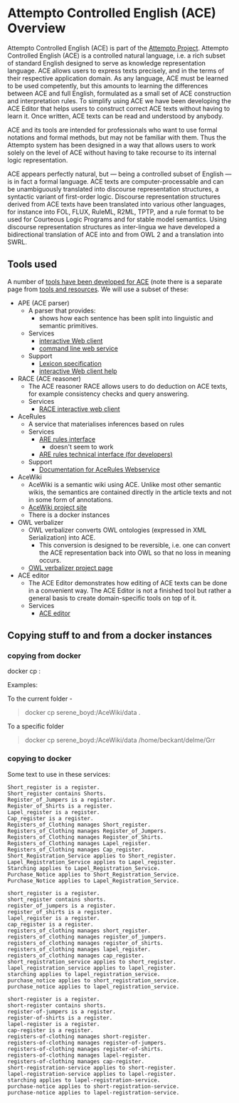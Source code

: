 # Attempto Controlled English (ACE) Overview

Attempto Controlled English (ACE) is part of the [Attempto Project](http://attempto.ifi.uzh.ch/site/). Attempto Controlled English (ACE) is a controlled natural language, i.e. a rich subset of standard English designed to serve as knowledge representation language. ACE allows users to express texts precisely, and in the terms of their respective application domain. As any language, ACE must be learned to be used competently, but this amounts to learning the differences between ACE and full English, formulated as a small set of ACE construction and interpretation rules. To simplify using ACE we have been developing the ACE Editor that helps users to construct correct ACE texts without having to learn it. Once written, ACE texts can be read and understood by anybody.

ACE and its tools are intended for professionals who want to use formal notations and formal methods, but may not be familiar with them. Thus the Attempto system has been designed in a way that allows users to work solely on the level of ACE without having to take recourse to its internal logic representation.

ACE appears perfectly natural, but — being a controlled subset of English — is in fact a formal language. ACE texts are computer-processable and can be unambiguously translated into discourse representation structures, a syntactic variant of first-order logic. Discourse representation structures derived from ACE texts have been translated into various other languages, for instance into FOL, FLUX, RuleML, R2ML, TPTP, and a rule format to be used for Courteous Logic Programs and for stable model semantics. Using discourse representation structures as inter-lingua we have developed a bidirectional translation of ACE into and from OWL 2 and a translation into SWRL.

## Tools used

A number of [tools have been developed for ACE](http://attempto.ifi.uzh.ch/site/tools/) (note there is a separate page from [tools and resources](http://attempto.ifi.uzh.ch/site/resources/). We will use a subset of these:

* APE (ACE parser)
	* A parser that provides:
		* shows how each sentence has been split into linguistic and semantic primitives.
	* Services
		* [interactive Web client](http://attempto.ifi.uzh.ch/ape/)
		* [command line web service](http://attempto.ifi.uzh.ch/site/docs/ape_webservice.html)
	* Support
		* [Lexicon specification](http://attempto.ifi.uzh.ch/site/docs/ace_lexicon.html)
		* [interactive Web client help](http://attempto.ifi.uzh.ch/site/docs/ape_webclient_help.html)
* RACE (ACE reasoner)
	* The ACE reasoner RACE allows users to do deduction on ACE texts, for example consistency checks and query answering.
	* Services
		* [RACE interactive web client](http://attempto.ifi.uzh.ch/race/)
* AceRules
	* A service that materialises inferences based on rules
	* Services
		* [ARE rules interface](http://attempto.ifi.uzh.ch/acerules/)
			* doesn't seem to work
		* [ARE rules technical interface (for developers)](http://attempto.ifi.uzh.ch/acerules_ti/)
	* Support
		* [Documentation for AceRules Webservice](http://attempto.ifi.uzh.ch/site/docs/acerules_webservice.html)
* AceWiki
	* AceWiki is a semantic wiki using ACE. Unlike most other semantic wikis, the semantics are contained directly in the article texts and not in some form of annotations.
	* [AceWiki project site](http://attempto.ifi.uzh.ch/acewiki/)
	* There is a docker instances
* OWL verbalizer
	* OWL verbalizer converts OWL ontologies (expressed in XML Serialization) into ACE.
		* This conversion is designed to be reversible, i.e. one can convert the ACE representation back into OWL so that no loss in meaning occurs. 
	* [OWL verbalizer project page](https://github.com/Kaljurand/owl-verbalizer)
* ACE editor
	* The ACE Editor demonstrates how editing of ACE texts can be done in a convenient way. The ACE Editor is not a finished tool but rather a general basis to create domain-specific tools on top of it.
	* Services
		* [ACE editor](http://attempto.ifi.uzh.ch/aceeditor/)

	
## Copying stuff to and from a docker instances

### copying **from** docker

docker cp <docker instance>:<source folder> <local target folder>

Examples:

To the current folder - 

> docker cp serene_boyd:/AceWiki/data .

To a specific folder
> docker cp serene_boyd:/AceWiki/data /home/beckant/delme/Grr

### copying **to** docker	

Some text to use in these services:

```cnl
Short_register is a register.
Short_register contains Shorts.
Register_of_Jumpers is a register.
Register_of_Shirts is a register.
Lapel_register is a register.
Cap_register is a register.
Registers_of_Clothing manages Short_register.
Registers_of_Clothing manages Register_of_Jumpers.
Registers_of_Clothing manages Register_of_Shirts.
Registers_of_Clothing manages Lapel_register.
Registers_of_Clothing manages Cap_register.
Short_Registration_Service applies to Short_register.
Lapel_Registration_Service applies to Lapel_register.
Starching applies to Lapel_Registration_Service.
Purchase_Notice applies to Short_Registration_Service.
Purchase_Notice applies to Lapel_Registration_Service.
```

```cnl
short_register is a register.
short_register contains shorts.
register_of_jumpers is a register.
register_of_shirts is a register.
lapel_register is a register.
cap_register is a register.
registers_of_clothing manages short_register.
registers_of_clothing manages register_of_jumpers.
registers_of_clothing manages register_of_shirts.
registers_of_clothing manages lapel_register.
registers_of_clothing manages cap_register.
short_registration_service applies to short_register.
lapel_registration_service applies to lapel_register.
starching applies to lapel_registration_service.
purchase_notice applies to short_registration_service.
purchase_notice applies to lapel_registration_service.
```

```cnl
short-register is a register.
short-register contains shorts.
register-of-jumpers is a register.
register-of-shirts is a register.
lapel-register is a register.
cap-register is a register.
registers-of-clothing manages short-register.
registers-of-clothing manages register-of-jumpers.
registers-of-clothing manages register-of-shirts.
registers-of-clothing manages lapel-register.
registers-of-clothing manages cap-register.
short-registration-service applies to short-register.
lapel-registration-service applies to lapel-register.
starching applies to lapel-registration-service.
purchase-notice applies to short-registration-service.
purchase-notice applies to lapel-registration-service.
```
